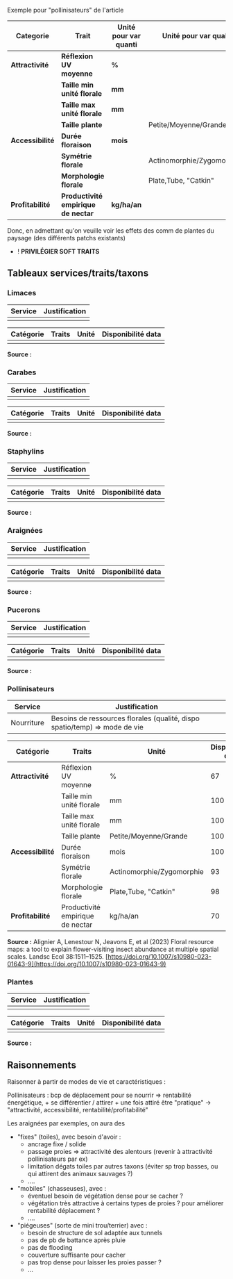 
Exemple pour "pollinisateurs" de l'article

| **Categorie**     | **Trait**                            | **Unité pour var quanti** | Unité pour var quali      | % données disponibles |
| ----------------- | ------------------------------------ | ------------------------- | ------------------------- | --------------------- |
| **Attractivité**  | **Réflexion UV moyenne**             | **%**                     |                           | 67                    |
|                   | **Taille min unité florale**         | **mm**                    |                           | 100                   |
|                   | **Taille max unité florale**         | **mm**                    |                           | 100                   |
|                   | **Taille plante**                    |                           | Petite/Moyenne/Grande     | 100                   |
| **Accessibilité** | **Durée floraison**                  | **mois**                  |                           | 100                   |
|                   | **Symétrie florale**                 |                           | Actinomorphie/Zygomorphie | 93                    |
|                   | **Morphologie florale**              |                           | Plate,Tube, "Catkin"      | 98                    |
| **Profitabilité** | **Productivité empirique de nectar** | **kg/ha/an**              |                           | 70                    |

Donc, en admettant qu'on veuille voir les effets des comm de plantes du paysage (des différents patchs existants)

- ! **PRIVILÉGIER SOFT TRAITS**

## Tableaux services/traits/taxons
### Limaces

| Service        | Justification |
| -------------- | ------------- |
|                |               |

| Catégorie | Traits | Unité | Disponibilité data |
| --------- | ------ | ----- | ------------------ |
|           |        |       |                    |
**Source :**
### Carabes

| Service | Justification |
| ------- | ------------- |
|         |               |

| Catégorie | Traits | Unité | Disponibilité data |
| --------- | ------ | ----- | ------------------ |
|           |        |       |                    |
**Source :**
### Staphylins

| Service | Justification |
| ------- | ------------- |
|         |               |

| Catégorie | Traits | Unité | Disponibilité data |
| --------- | ------ | ----- | ------------------ |
|           |        |       |                    |
**Source :**
### Araignées 

| Service        | Justification |
| -------------- | ------------- |
|                |               |

| Catégorie | Traits | Unité | Disponibilité data |
| --------- | ------ | ----- | ------------------ |
|           |        |       |                    |
**Source :**
### Pucerons

| Service        | Justification |
| -------------- | ------------- |
|                |               |

| Catégorie | Traits | Unité | Disponibilité data |
| --------- | ------ | ----- | ------------------ |
|           |        |       |                    |
**Source :**
### Pollinisateurs 

| Service    | Justification                                                              |
| ---------- | -------------------------------------------------------------------------- |
| Nourriture | Besoins de ressources florales (qualité, dispo spatio/temp) => mode de vie |

| Catégorie         | Traits                               | Unité                     | Disponibilité data |
| ----------------- | ------------------------------------ | ------------------------- | ------------------ |
| **Attractivité**  | Réflexion UV moyenne             | %                         | 67                 |
|                   | Taille min unité florale         | mm                        | 100                |
|                   | Taille max unité florale         | mm                        | 100                |
|                   | Taille plante                    | Petite/Moyenne/Grande     | 100                |
| **Accessibilité** | Durée floraison                  | mois                      | 100                |
|                   | Symétrie florale                 | Actinomorphie/Zygomorphie | 93                 |
|                   | Morphologie florale              | Plate,Tube, "Catkin"      | 98                 |
| **Profitabilité** | Productivité empirique de nectar | kg/ha/an                  | 70                 |
**Source :** Alignier A, Lenestour N, Jeavons E, et al (2023) Floral resource maps: a tool to explain flower-visiting insect abundance at multiple spatial scales. Landsc Ecol 38:1511–1525. [https://doi.org/10.1007/s10980-023-01643-9](https://doi.org/10.1007/s10980-023-01643-9)
### Plantes

| Service        | Justification |
| -------------- | ------------- |
|                |               |

| Catégorie | Traits | Unité | Disponibilité data |
| --------- | ------ | ----- | ------------------ |
|           |        |       |                    |
**Source :**






## Raisonnements

Raisonner à partir de modes de vie et caractéristiques : 

Pollinisateurs : bcp de déplacement pour se nourrir => rentabilité énergétique, + se différentier / attirer + une fois attiré être "pratique" → "attractivité, accessibilité, rentabilité/profitabilité"

Les araignées par exemples, on aura des
- "fixes" (toiles), avec besoin d'avoir : 
	- ancrage fixe / solide
	- passage proies => attractivité des alentours (revenir à attractivité pollinisateurs par ex)
	- limitation dégats toiles par autres taxons (éviter sp trop basses, ou qui attirent des animaux sauvages ?)
	- ....
- "mobiles" (chasseuses), avec :
	- éventuel besoin de végétation dense pour se cacher ?
	- végétation très attractive à certains types de proies ? pour améliorer rentabilité déplacement ?
	- ....
- "piégeuses" (sorte de mini trou/terrier) avec :
	- besoin de structure de sol adaptée aux tunnels
	- pas de pb de battance après pluie
	- pas de flooding
	- couverture suffisante pour cacher
	- pas trop dense pour laisser les proies passer ?
	- ...


